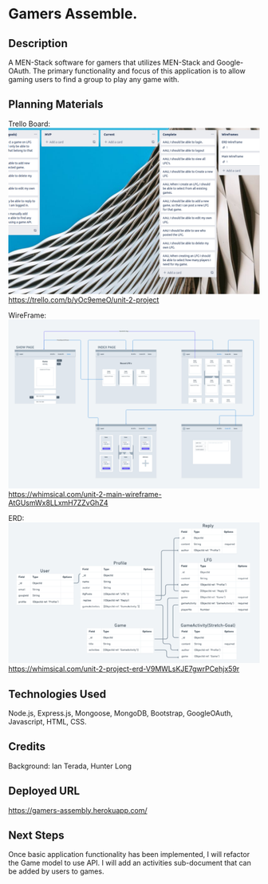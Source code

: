 # Gamers Assemble.

##  Description 
A MEN-Stack software for gamers that utilizes MEN-Stack and Google-OAuth. The primary functionality and focus of this application is to allow gaming users to find a group to play any game with.

## Planning Materials
 Trello Board: 
![Alt text](public/images/image-assets/TrelloGABoard.png)
 https://trello.com/b/yOc9emeO/unit-2-project

WireFrame:
![Alt text](public/images/image-assets/GAWireframe.png)
 https://whimsical.com/unit-2-main-wireframe-AtGUsmWx8LLxmH7ZZvGhZ4

ERD: 
![Alt text](GamersAssembleERD.png)
https://whimsical.com/unit-2-project-erd-V9MWLsKJE7gwrPCehjx59r

## Technologies Used 
Node.js, Express.js, Mongoose, MongoDB, Bootstrap, GoogleOAuth, Javascript, HTML, CSS.

## Credits  
Background: Ian Terada, Hunter Long

## Deployed URL
 https://gamers-assembly.herokuapp.com/

## Next Steps 
Once basic application functionality has been implemented, I will refactor the Game model to use API. I will add an activities sub-document that can be added by users to games.